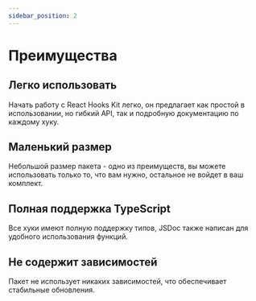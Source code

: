 ```yaml
---
sidebar_position: 2
---
```


# Преимущества

## Легко использовать

Начать работу с React Hooks Kit легко, он предлагает как простой в использовании, но гибкий API, так и подробную документацию по каждому хуку.

## Маленький размер

Небольшой размер пакета - одно из преимуществ, вы можете использовать только то, что вам нужно, остальное не войдет в ваш комплект.

## Полная поддержка TypeScript

Все хуки имеют полную поддержку типов, JSDoc также написан для удобного использования функций.

## Не содержит зависимостей

Пакет не использует никаких зависимостей, что обеспечивает стабильные обновления.
